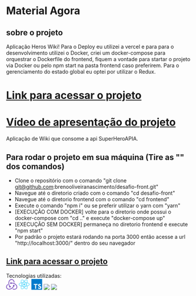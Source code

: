 # Material Agora

## sobre o projeto
Aplicação Heros Wiki!
Para o Deploy eu utilizei a vercel e para para o desenvolvimento utilizei o Docker, criei um docker-compose para
orquestrar o Dockerfile do frontend, fiquem a vontade para startar o projeto via Docker ou pelo npm start na pasta frontend caso preferirem.
Para o gerenciamento do estado global eu optei por utilizar o Redux.
# [Link para acessar o projeto](https://desafio-front-mu.vercel.app/)
# [Vídeo de apresentação do projeto](https://desafio-front-one.vercel.app/)

Aplicação de Wiki que consome a api SuperHeroAPIA.

## Para rodar o projeto em sua máquina (Tire as "" dos comandos)
- Clone o repositório com o comando "git clone git@github.com:brenooliveiranascimento/desafio-front.git"
- Navegue até o diretorio criado com o comando "cd desafio-front"
- Navegue até o diretorio frontend com o comando "cd frontend"
- Execute o comando "npm i" ou se preferir utilizar o yarn com "yarn"
- [EXECUÇÃO COM DOCKER] volte para o diretorio onde possui o docker-compose com "cd .." e execute "docker-compose up"
- [EXECUÇÃO SEM DOCKER] permaneça no diretorio frontend e execute "npm start"
- Por padrão o projeto estará rodando na porta 3000 então acesse a url "http://localhost:3000/" dentro do seu navegador

## [Link para acessar o projeto](https://desafio-front-one.vercel.app/)

Tecnologias utilizadas:<br/>
<a href="https://www.javascript.com/"><img src="https://raw.githubusercontent.com/devicons/devicon/master/icons/redux/redux-original.svg" width=30 height=30></a>
<a href="https://www.javascript.com/"><img src="https://raw.githubusercontent.com/devicons/devicon/master/icons/react/react-original.svg" width=30 height=30></a>
<a href="https://www.reactnative.com/"><img src="https://raw.githubusercontent.com/devicons/devicon/master/icons/typescript/typescript-plain.svg" height=30 width=30></a>
<img src="https://img.shields.io/badge/html5%20-%23E34F26.svg?&style=for-the-badge&logo=html5&logoColor=white"/>
<img src="https://img.shields.io/badge/css3%20-%231572B6.svg?&style=for-the-badge&logo=css3&logoColor=white"/>
  

